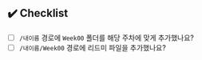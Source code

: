 ## ✔️ Checklist
- [ ] `/내이름` 경로에 `Week00` 폴더를 해당 주차에 맞게 추가했나요?
- [ ] `/내이름/Week00` 경로에 리드미 파일을 추가했나요?
